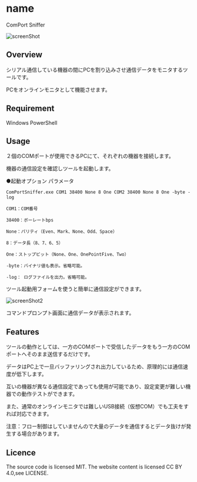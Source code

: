 # name
ComPort Sniffer

![screenShot](https://github.com/user-attachments/assets/94dd72dd-9f38-4146-bc8c-344b6f7b6adc)


## Overview
シリアル通信している機器の間にPCを割り込みさせ通信データをモニタするツールです。

PCをオンラインモニタとして機能させます。

## Requirement
Windows PowerShell

## Usage
２個のCOMポートが使用できるPCにて、それぞれの機器を接続します。

機器の通信設定を確認しツールを起動します。

●起動オプション パラメータ

    ComPortSniffer.exe COM1 38400 None 8 One COM2 38400 None 8 One -byte -log

    COM1：COM番号

    38400：ボーレートbps

    None：パリティ（Even、Mark、None、Odd、Space）

    8：データ長（8、7、6、5）

    One：ストップビット（None、One、OnePointFive、Two）

    -byte：バイナリ値も表示。省略可能。

    -log： ログファイルを出力。省略可能。

ツール起動用フォームを使うと簡単に通信設定ができます。

![screenShot2](https://github.com/user-attachments/assets/170d7854-6f62-4474-a53c-9635a3acc6d9)

コマンドプロンプト画面に通信データが表示されます。

## Features
ツールの動作としては、一方のCOMポートで受信したデータをもう一方のCOMポートへそのまま送信するだけです。

データはPC上で一旦バッファリングされ出力しているため、原理的には通信速度が低下します。

互いの機器が異なる通信設定であっても使用が可能であり、設定変更が難しい機器での動作テストができます。

また、通常のオンラインモニタでは難しいUSB接続（仮想COM）でも工夫をすれば対応できます。

注意：フロー制御はしていませんので大量のデータを通信するとデータ抜けが発生する場合があります。

## Licence
The source code is licensed MIT. The website content is licensed CC BY 4.0,see LICENSE.

